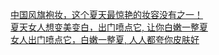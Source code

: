   
[中国风旗袍妆，这个夏天最惊艳的妆容没有之一！](http://www.dianyue.me/archives/162/ffju7m8gfcs69n81/)  
[夏天女人想变美变白，出门喷点它, 让你白嫩一整夏](http://www.dianyue.me/archives/276/3cx91e2gb43kcyca/)  
[女人出门喷点它，白嫩一整夏, 人人都夸你皮肤好](http://www.dianyue.me/archives/478/5qrod9blihs53tmg/)